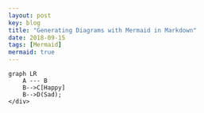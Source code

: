 ```yaml
---
layout: post
key: blog
title: "Generating Diagrams with Mermaid in Markdown"
date: 2018-09-15
tags: [Mermaid]
mermaid: true
---
```


```mermaid
graph LR
    A --- B
    B-->C[Happy]
    B-->D(Sad);
</div>
```
